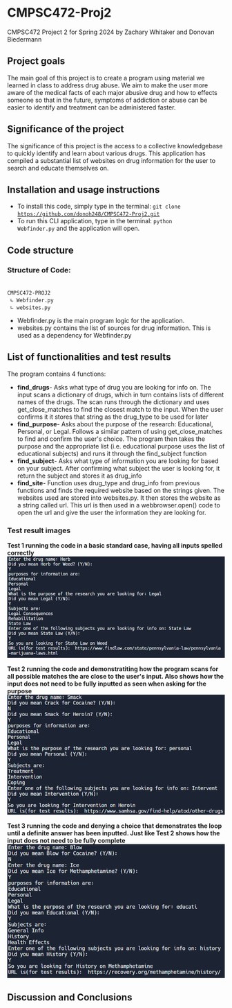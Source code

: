 # CMPSC472-Proj2
CMPSC472 Project 2 for Spring 2024 by Zachary Whitaker and Donovan Biedermann

## Project goals
The main goal of this project is to create a program using material we learned in class to address drug abuse. We aim to make the user more aware of the medical facts of each major abusive drug and how to effects someone so that in the future, symptoms of addiction or abuse can be easier to identify and treatment can be administered faster.

## Significance of the project
The significance of this project is the access to a collective knowledgebase to quickly identify and learn about various drugs. This application has compiled a substantial list of websites on drug information for the user to search and educate themselves on.

## Installation and usage instructions
- To install this code, simply type in the terminal: <code>git clone https://github.com/donoh248/CMPSC472-Proj2.git</code>
- To run this CLI application, type in the terminal: <code>python Webfinder.py</code> and the application will open.

## Code structure
### Structure of Code:
<code>
CMPSC472-PROJ2
 ∟ Webfinder.py
 ∟ websites.py
</code>

- Webfinder.py is the main program logic for the application.
- websites.py contains the list of sources for drug information. This is used as a dependency for Webfinder.py

## List of functionalities and test results
The program contains 4 functions:
- **find_drugs**- Asks what type of drug you are looking for info on. The input scans a dictionary of drugs, which in turn contains lists of different names of the drugs. The scan runs through the dictionary and uses get_close_matches to find the closest match to the input. When the user confirms it it stores that string as the drug_type to be used for later
- **find_purpose**- Asks about the purpose of the research: Educational, Personal, or Legal. Follows a similar pattern of using get_close_matches to find and confirm the user's choice. The program then takes the purpose and the appropriate list (i.e. educational purpose uses the list of educational subjects) and runs it through the find_subject function
- **find_subject**- Asks what type of information you are looking for based on your subject. After confirming what subject the user is looking for, it return the subject and stores it as drug_info
- **find_site**- Function uses drug_type and drug_info from previous functions and finds the required website based on the strings given. The websites used are stored into websites.py. It then stores the website as a string called url. This url is then used in a webbrowser.open() code to open the url and give the user the information they are looking for.

### Test result images
**Test 1 running the code in a basic standard case, having all inputs spelled correctly**
![Test 1](https://github.com/donoh248/CMPSC472-Proj2/blob/main/CMPSC472%20Project2%20Image1.png)

**Test 2 running the code and demonstratiting how the program scans for all possible matches the are close to the user's input. Also shows how the input does not need to be fully inputted as seen when asking for the purpose**
![Test 2](https://github.com/donoh248/CMPSC472-Proj2/blob/main/CMPSC472%20Project2%20Image2.png)

**Test 3 running the code and denying a choice that demonstrates the loop until a definite answer has been inputted. Just like Test 2 shows how the input does not need to be fully complete**
![Test 3](https://github.com/donoh248/CMPSC472-Proj2/blob/main/CMPSC472%20Project2%20Image3.png)

## Discussion and Conclusions

